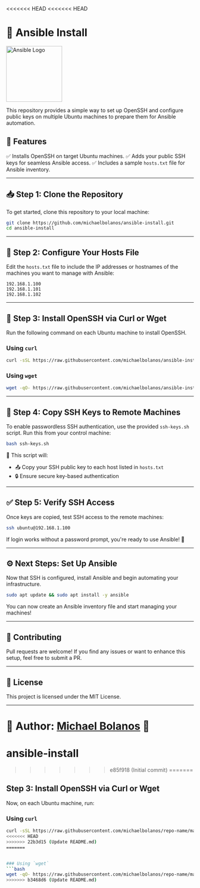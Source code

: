 <<<<<<< HEAD
<<<<<<< HEAD
# 🚀 Ansible Install

<img src="https://upload.wikimedia.org/wikipedia/commons/2/24/Ansible_logo.svg" alt="Ansible Logo" width="150"/>

This repository provides a simple way to set up OpenSSH and configure public keys on multiple Ubuntu machines to prepare them for Ansible automation.

## 🌟 Features
✅ Installs OpenSSH on target Ubuntu machines. 
✅ Adds your public SSH keys for seamless Ansible access. 
✅ Includes a sample `hosts.txt` file for Ansible inventory.

---

## 📥 Step 1: Clone the Repository

To get started, clone this repository to your local machine:

```bash
git clone https://github.com/michaelbolanos/ansible-install.git
cd ansible-install
```

---

## 📄 Step 2: Configure Your Hosts File

Edit the `hosts.txt` file to include the IP addresses or hostnames of the machines you want to manage with Ansible:

```plaintext
192.168.1.100
192.168.1.101
192.168.1.102
```

---

## 🔧 Step 3: Install OpenSSH via Curl or Wget

Run the following command on each Ubuntu machine to install OpenSSH.

### Using `curl`
```bash
curl -sSL https://raw.githubusercontent.com/michaelbolanos/ansible-install/main/install_ssh.sh | bash
```

### Using `wget`
```bash
wget -qO- https://raw.githubusercontent.com/michaelbolanos/ansible-install/main/install_ssh.sh | bash
```

---

## 🔑 Step 4: Copy SSH Keys to Remote Machines

To enable passwordless SSH authentication, use the provided `ssh-keys.sh` script. Run this from your control machine:

```bash
bash ssh-keys.sh
```

📌 This script will:
- 📤 Copy your SSH public key to each host listed in `hosts.txt`
- 🔒 Ensure secure key-based authentication

---

## ✅ Step 5: Verify SSH Access

Once keys are copied, test SSH access to the remote machines:

```bash
ssh ubuntu@192.168.1.100
```

If login works without a password prompt, you're ready to use Ansible! 🎉

---

## ⚙️ Next Steps: Set Up Ansible

Now that SSH is configured, install Ansible and begin automating your infrastructure.

```bash
sudo apt update && sudo apt install -y ansible
```

You can now create an Ansible inventory file and start managing your machines!

---

## 🤝 Contributing
Pull requests are welcome! If you find any issues or want to enhance this setup, feel free to submit a PR.

---

## 📜 License
This project is licensed under the MIT License.

---

**👤 Author:** [Michael Bolanos](https://github.com/michaelbolanos) 🚀
=======
# ansible-install
>>>>>>> e85f918 (Initial commit)
=======
## Step 3: Install OpenSSH via Curl or Wget

Now, on each Ubuntu machine, run:

### Using `curl`
```bash
curl -sSL https://raw.githubusercontent.com/michaelbolanos/repo-name/main/install_ssh.sh | bash
<<<<<<< HEAD
>>>>>>> 22b3d15 (Update README.md)
=======


### Using `wget`
```bash
wget -qO- https://raw.githubusercontent.com/michaelbolanos/repo-name/main/install_ssh.sh | bash
>>>>>>> b3468d6 (Update README.md)
